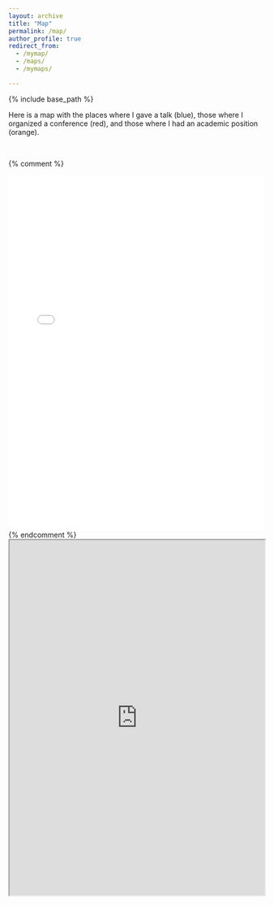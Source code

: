 ```yaml
---
layout: archive
title: "Map"
permalink: /map/
author_profile: true
redirect_from:
  - /mymap/
  - /maps/
  - /mymaps/

---
```


{% include base_path %}

Here is a map with the places where I gave a talk (blue), those where I organized a conference (red), and those where I had an academic position (orange). 

<br>

{% comment %}
<iframe src="/files/map.html" height="700" width="100%" style="border:none;"></iframe>
{% endcomment %}


<iframe src="https://www.google.com/maps/d/u/0/embed?mid=1tXQsxhaMX6axTGYA9ock4GpQ-RM" height="700" width="100%"></iframe>